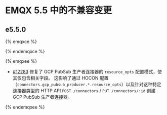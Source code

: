 # EMQX 5.5 中的不兼容变更

## e5.5.0

{% emqxce %}

{% endemqxce %}

{% emqxee %}

- [#12283](https://github.com/emqx/emqx/pull/12283) 修复了 GCP PubSub 生产者连接器的 `resource_opts` 配置模式，使其仅包含相关字段。 这影响了通过 HOCON 配置（`connectors.gcp_pubsub_producer.*.resource_opts`）以及针对这种特定连接器类型的 HTTP API `POST /connectors` / `PUT /connectors/:id` 创建 GCP PubSub 生产者连接器。

{% endemqxee %}
